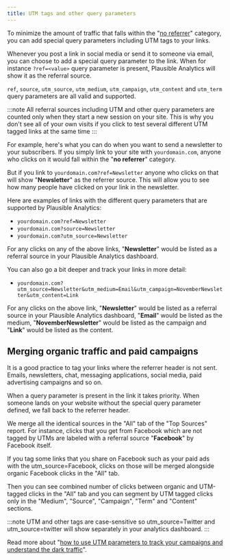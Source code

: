 ```yaml
---
title: UTM tags and other query parameters
---
```


To minimize the amount of traffic that falls within the "[no referrer](top-referrers.md)" category, you can add special query parameters including UTM tags to your links.

Whenever you post a link in social media or send it to someone via email, you can choose to add a special query parameter to the link. When for instance `?ref=<value>` query parameter is present, Plausible Analytics will show it as the referral source.

`ref`, `source`, `utm_source`, `utm_medium`, `utm_campaign`, `utm_content` and `utm_term` query parameters are all valid and supported.

:::note 
All referral sources including UTM and other query parameters are counted only when they start a new session on your site. This is why you don't see all of your own visits if you click to test several different UTM tagged links at the same time
:::

For example, here's what you can do when you want to send a newsletter to your subscribers. If you simply link to your site with `yourdomain.com`, anyone who clicks on it would fall within the "**no referrer**" category. 

But if you link to `yourdomain.com?ref=Newsletter` anyone who clicks on that will show "**Newsletter**" as the referrer source. This will allow you to see how many people have clicked on your link in the newsletter.

Here are examples of links with the different query parameters that are supported by Plausible Analytics:

* `yourdomain.com?ref=Newsletter`
* `yourdomain.com?source=Newsletter`
* `yourdomain.com?utm_source=Newsletter`

For any clicks on any of the above links, "**Newsletter**" would be listed as a referral source in your Plausible Analytics dashboard. 

You can also go a bit deeper and track your links in more detail:

* `yourdomain.com?utm_source=Newsletter&utm_medium=Email&utm_campaign=NovemberNewsletter&utm_content=Link`

For any clicks on the above link, "**Newsletter**" would be listed as a referral source in your Plausible Analytics dashboard, "**Email**" would be listed as the medium, "**NovemberNewsletter**" would be listed as the campaign and "**Link**" would be listed as the content. 

## Merging organic traffic and paid campaigns 

It is a good practice to tag your links where the referrer header is not sent. Emails, newsletters, chat, messaging applications, social media, paid advertising campaigns and so on.

When a query parameter is present in the link it takes priority. When someone lands on your website without the special query parameter defined, we fall back to the referrer header.

We merge all the identical sources in the "All" tab of the "Top Sources" report. For instance, clicks that you get from Facebook which are not tagged by UTMs are labeled with a referral source "**Facebook**" by Facebook itself. 

If you tag some links that you share on Facebook such as your paid ads with the utm_source=Facebook, clicks on those will be merged alongside organic Facebook clicks in the "All" tab. 

Then you can see combined number of clicks between organic and UTM-tagged clicks in the "All" tab and you can segment by UTM tagged clicks only in the "Medium", "Source", "Campaign", "Term" and "Content" sections.

:::note 
UTM and other tags are case-sensitive so utm_source=Twitter and utm_source=twitter will show separately in your analytics dashboard.
:::

Read more about "[how to use UTM parameters to track your campaigns and understand the dark traffic](https://plausible.io/blog/utm-tracking-tags)".
